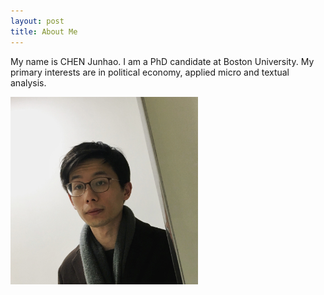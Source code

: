 ```yaml
---
layout: post
title: About Me
---
```


My name is CHEN Junhao. I am a PhD candidate at Boston University. 
My primary interests are in political economy, applied micro and textual analysis. 
 
<img src="assets/photo/zp3mod.jpg" alt="drawing" width="300"/>




